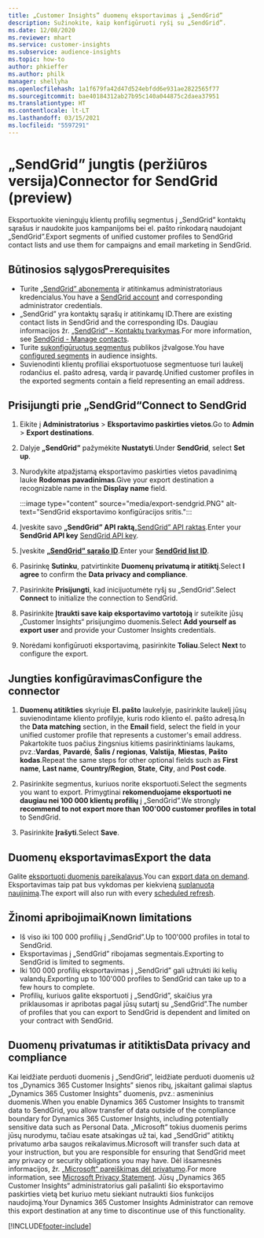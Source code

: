 ```yaml
---
title: „Customer Insights” duomenų eksportavimas į „SendGrid”
description: Sužinokite, kaip konfigūruoti ryšį su „SendGrid”.
ms.date: 12/08/2020
ms.reviewer: mhart
ms.service: customer-insights
ms.subservice: audience-insights
ms.topic: how-to
author: phkieffer
ms.author: philk
manager: shellyha
ms.openlocfilehash: 1a1f679fa42d47d524ebfdd6e931ae2822565f77
ms.sourcegitcommit: bae40184312ab27b95c140a044875c2daea37951
ms.translationtype: HT
ms.contentlocale: lt-LT
ms.lasthandoff: 03/15/2021
ms.locfileid: "5597291"
---
```

# <a name="connector-for-sendgrid-preview"></a><span data-ttu-id="63900-103">„SendGrid” jungtis (peržiūros versija)</span><span class="sxs-lookup"><span data-stu-id="63900-103">Connector for SendGrid (preview)</span></span>

<span data-ttu-id="63900-104">Eksportuokite vieningųjų klientų profilių segmentus į „SendGrid” kontaktų sąrašus ir naudokite juos kampanijoms bei el. pašto rinkodarą naudojant „SendGrid”.</span><span class="sxs-lookup"><span data-stu-id="63900-104">Export segments of unified customer profiles to SendGrid contact lists and use them for campaigns and email marketing in SendGrid.</span></span> 

## <a name="prerequisites"></a><span data-ttu-id="63900-105">Būtinosios sąlygos</span><span class="sxs-lookup"><span data-stu-id="63900-105">Prerequisites</span></span>

-   <span data-ttu-id="63900-106">Turite [„SendGrid” abonementą](https://sendgrid.com/) ir atitinkamus administratoriaus kredencialus.</span><span class="sxs-lookup"><span data-stu-id="63900-106">You have a [SendGrid account](https://sendgrid.com/) and corresponding administrator credentials.</span></span>
-   <span data-ttu-id="63900-107">„SendGrid” yra kontaktų sąrašų ir atitinkamų ID.</span><span class="sxs-lookup"><span data-stu-id="63900-107">There are existing contact lists in SendGrid and the corresponding IDs.</span></span> <span data-ttu-id="63900-108">Daugiau informacijos žr. [„SendGrid“ – Kontaktų tvarkymas](https://sendgrid.com/docs/ui/managing-contacts/create-and-manage-contacts/#manage-contacts).</span><span class="sxs-lookup"><span data-stu-id="63900-108">For more information, see [SendGrid - Manage contacts](https://sendgrid.com/docs/ui/managing-contacts/create-and-manage-contacts/#manage-contacts).</span></span>
-   <span data-ttu-id="63900-109">Turite [sukonfigūruotus segmentus](segments.md) publikos įžvalgose.</span><span class="sxs-lookup"><span data-stu-id="63900-109">You have [configured segments](segments.md) in audience insights.</span></span>
-   <span data-ttu-id="63900-110">Suvienodinti klientų profiliai eksportuotuose segmentuose turi laukelį rodančius el. pašto adresą, vardą ir pavardę.</span><span class="sxs-lookup"><span data-stu-id="63900-110">Unified customer profiles in the exported segments contain a field representing an email address.</span></span>

## <a name="connect-to-sendgrid"></a><span data-ttu-id="63900-111">Prisijungti prie „SendGrid“</span><span class="sxs-lookup"><span data-stu-id="63900-111">Connect to SendGrid</span></span>

1. <span data-ttu-id="63900-112">Eikite į **Administratorius** > **Eksportavimo paskirties vietos**.</span><span class="sxs-lookup"><span data-stu-id="63900-112">Go to **Admin** > **Export destinations**.</span></span>

1. <span data-ttu-id="63900-113">Dalyje **„SendGrid”** pažymėkite **Nustatyti**.</span><span class="sxs-lookup"><span data-stu-id="63900-113">Under **SendGrid**, select **Set up**.</span></span>

1. <span data-ttu-id="63900-114">Nurodykite atpažįstamą eksportavimo paskirties vietos pavadinimą lauke **Rodomas pavadinimas**.</span><span class="sxs-lookup"><span data-stu-id="63900-114">Give your export destination a recognizable name in the **Display name** field.</span></span>

   :::image type="content" source="media/export-sendgrid.PNG" alt-text="SendGrid eksportavimo konfigūracijos sritis.":::

1. <span data-ttu-id="63900-116">Įveskite savo **„SendGrid” API raktą**[„SendGrid” API raktas](https://sendgrid.com/docs/ui/account-and-settings/api-keys/).</span><span class="sxs-lookup"><span data-stu-id="63900-116">Enter your **SendGrid API key** [SendGrid API key](https://sendgrid.com/docs/ui/account-and-settings/api-keys/).</span></span>

1. <span data-ttu-id="63900-117">Įveskite **[„SendGrid” sąrašo ID](https://sendgrid.com/docs/ui/managing-contacts/create-and-manage-contacts/#manage-contacts)**.</span><span class="sxs-lookup"><span data-stu-id="63900-117">Enter your **[SendGrid list ID](https://sendgrid.com/docs/ui/managing-contacts/create-and-manage-contacts/#manage-contacts)**.</span></span>

1. <span data-ttu-id="63900-118">Pasirinkę **Sutinku**, patvirtinkite **Duomenų privatumą ir atitiktį**.</span><span class="sxs-lookup"><span data-stu-id="63900-118">Select **I agree** to confirm the **Data privacy and compliance**.</span></span>

1. <span data-ttu-id="63900-119">Pasirinkite **Prisijungti**, kad inicijuotumėte ryšį su „SendGrid”.</span><span class="sxs-lookup"><span data-stu-id="63900-119">Select **Connect** to initialize the connection to SendGrid.</span></span>

1. <span data-ttu-id="63900-120">Pasirinkite **Įtraukti save kaip eksportavimo vartotoją** ir suteikite jūsų „Customer Insights“ prisijungimo duomenis.</span><span class="sxs-lookup"><span data-stu-id="63900-120">Select **Add yourself as export user** and provide your Customer Insights credentials.</span></span>

1. <span data-ttu-id="63900-121">Norėdami konfigūruoti eksportavimą, pasirinkite **Toliau**.</span><span class="sxs-lookup"><span data-stu-id="63900-121">Select **Next** to configure the export.</span></span>

## <a name="configure-the-connector"></a><span data-ttu-id="63900-122">Jungties konfigūravimas</span><span class="sxs-lookup"><span data-stu-id="63900-122">Configure the connector</span></span>

1. <span data-ttu-id="63900-123">**Duomenų atitikties** skyriuje **El. pašto** laukelyje, pasirinkite laukelį jūsų suvienodintame kliento profilyje, kuris rodo kliento el. pašto adresą.</span><span class="sxs-lookup"><span data-stu-id="63900-123">In the **Data matching** section, in the **Email** field, select the field in your unified customer profile that represents a customer's email address.</span></span> <span data-ttu-id="63900-124">Pakartokite tuos pačius žingsnius kitiems pasirinktiniams laukams, pvz.:**Vardas**, **Pavardė**, **Šalis / regionas**, **Valstija**, **Miestas**, **Pašto kodas**.</span><span class="sxs-lookup"><span data-stu-id="63900-124">Repeat the same steps for other optional fields such as **First name**, **Last name**, **Country/Region**, **State**, **City**, and **Post code**.</span></span>

1. <span data-ttu-id="63900-125">Pasirinkite segmentus, kuriuos norite eksportuoti.</span><span class="sxs-lookup"><span data-stu-id="63900-125">Select the segments you want to export.</span></span> <span data-ttu-id="63900-126">Primygtinai **rekomenduojame eksportuoti ne daugiau nei 100 000 klientų profilių** į „SendGrid”.</span><span class="sxs-lookup"><span data-stu-id="63900-126">We strongly **recommend to not export more than 100'000 customer profiles in total** to SendGrid.</span></span> 

1. <span data-ttu-id="63900-127">Pasirinkite **Įrašyti**.</span><span class="sxs-lookup"><span data-stu-id="63900-127">Select **Save**.</span></span>

## <a name="export-the-data"></a><span data-ttu-id="63900-128">Duomenų eksportavimas</span><span class="sxs-lookup"><span data-stu-id="63900-128">Export the data</span></span>

<span data-ttu-id="63900-129">Galite [eksportuoti duomenis pareikalavus](export-destinations.md).</span><span class="sxs-lookup"><span data-stu-id="63900-129">You can [export data on demand](export-destinations.md).</span></span> <span data-ttu-id="63900-130">Eksportavimas taip pat bus vykdomas per kiekvieną [suplanuotą naujinimą](system.md#schedule-tab).</span><span class="sxs-lookup"><span data-stu-id="63900-130">The export will also run with every [scheduled refresh](system.md#schedule-tab).</span></span>

## <a name="known-limitations"></a><span data-ttu-id="63900-131">Žinomi apribojimai</span><span class="sxs-lookup"><span data-stu-id="63900-131">Known limitations</span></span>

- <span data-ttu-id="63900-132">Iš viso iki 100 000 profilių į „SendGrid”.</span><span class="sxs-lookup"><span data-stu-id="63900-132">Up to 100'000 profiles in total to SendGrid.</span></span>
- <span data-ttu-id="63900-133">Eksportavimas į „SendGrid” ribojamas segmentais.</span><span class="sxs-lookup"><span data-stu-id="63900-133">Exporting to SendGrid is limited to segments.</span></span>
- <span data-ttu-id="63900-134">Iki 100 000 profilių eksportavimas į „SendGrid” gali užtrukti iki kelių valandų.</span><span class="sxs-lookup"><span data-stu-id="63900-134">Exporting up to 100'000 profiles to SendGrid can take up to a few hours to complete.</span></span> 
- <span data-ttu-id="63900-135">Profilių, kuriuos galite eksportuoti į „SendGrid”, skaičius yra priklausomas ir apribotas pagal jūsų sutartį su „SendGrid”.</span><span class="sxs-lookup"><span data-stu-id="63900-135">The number of profiles that you can export to SendGrid is dependent and limited on your contract with SendGrid.</span></span>

## <a name="data-privacy-and-compliance"></a><span data-ttu-id="63900-136">Duomenų privatumas ir atitiktis</span><span class="sxs-lookup"><span data-stu-id="63900-136">Data privacy and compliance</span></span>

<span data-ttu-id="63900-137">Kai leidžiate perduoti duomenis į „SendGrid”, leidžiate perduoti duomenis už tos „Dynamics 365 Customer Insights” sienos ribų, įskaitant galimai slaptus „Dynamics 365 Customer Insights” duomenis, pvz.: asmeninius duomenis.</span><span class="sxs-lookup"><span data-stu-id="63900-137">When you enable Dynamics 365 Customer Insights to transmit data to SendGrid, you allow transfer of data outside of the compliance boundary for Dynamics 365 Customer Insights, including potentially sensitive data such as Personal Data.</span></span> <span data-ttu-id="63900-138">„Microsoft” tokius duomenis perims jūsų nurodymu, tačiau esate atsakingas už tai, kad „SendGrid” atitiktų privatumo arba saugos reikalavimus.</span><span class="sxs-lookup"><span data-stu-id="63900-138">Microsoft will transfer such data at your instruction, but you are responsible for ensuring that SendGrid meet any privacy or security obligations you may have.</span></span> <span data-ttu-id="63900-139">Dėl išsamesnės informacijos, žr. [„Microsoft“ pareiškimas dėl privatumo](https://go.microsoft.com/fwlink/?linkid=396732).</span><span class="sxs-lookup"><span data-stu-id="63900-139">For more information, see [Microsoft Privacy Statement](https://go.microsoft.com/fwlink/?linkid=396732).</span></span>
<span data-ttu-id="63900-140">Jūsų „Dynamics 365 Customer Insights“ administratorius gali pašalinti šio eksportavimo paskirties vietą bet kuriuo metu siekiant nutraukti šios funkcijos naudojimą.</span><span class="sxs-lookup"><span data-stu-id="63900-140">Your Dynamics 365 Customer Insights Administrator can remove this export destination at any time to discontinue use of this functionality.</span></span>


[!INCLUDE[footer-include](../includes/footer-banner.md)]